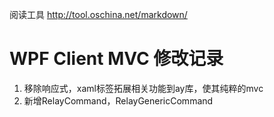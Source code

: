 ﻿阅读工具 http://tool.oschina.net/markdown/
# WPF Client MVC 修改记录

1. 移除响应式，xaml标签拓展相关功能到ay库，使其纯粹的mvc
2. 新增RelayCommand，RelayGenericCommand
